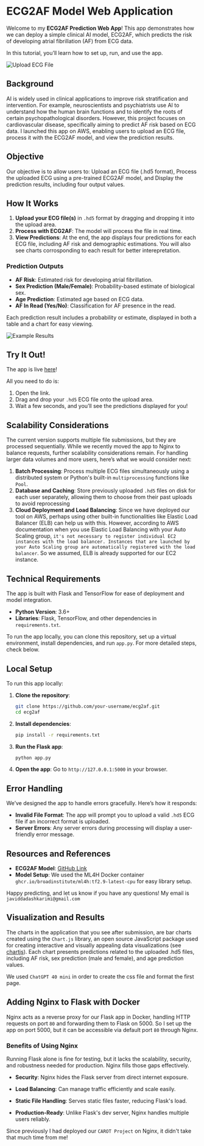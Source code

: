 # ECG2AF Model Web Application

Welcome to my **ECG2AF Prediction Web App**! This app demonstrates how we can deploy a simple clinical AI model, ECG2AF, which predicts the risk of developing atrial fibrillation (AF) from ECG data.

In this tutorial, you’ll learn how to set up, run, and use the app.

![Upload ECG File](fig/uploads2.png)

## Background

AI is widely used in clinical applications to improve risk stratification and intervention. For example, neuroscientists and psychiatrists use AI to understand how the human brain functions and to identify the roots of certain psychopathological disorders. However, this project focuses on cardiovascular disease, specifically aiming to predict AF risk based on ECG data.
I launched this app on AWS, enabling users to upload an ECG file, process it with the ECG2AF model, and view the prediction results.

## Objective

Our objective is to allow users to: Upload an ECG file (.hd5 format), Process the uploaded ECG using a pre-trained ECG2AF model, and Display the prediction results, including four output values.

## How It Works

1. **Upload your ECG file(s)** in `.hd5` format by dragging and dropping it into the upload area.
2. **Process with ECG2AF**: The model will process the file in real time.
3. **View Predictions**: At the end, the app displays four predictions for each ECG file, including AF risk and demographic estimations. You will also see charts corrosponding to each result for better interepretation. 

### Prediction Outputs

- **AF Risk**: Estimated risk for developing atrial fibrillation.
- **Sex Prediction (Male/Female)**: Probability-based estimate of biological sex.
- **Age Prediction**: Estimated age based on ECG data.
- **AF In Read (Yes/No)**: Classification for AF presence in the read.

Each prediction result includes a probability or estimate, displayed in both a table and a chart for easy viewing.

![Example Results](fig/results2.png)

## Try It Out!

The app is live [here](http://34.204.36.84:5000/)! 

All you need to do is:
1. Open the link.
2. Drag and drop your `.hd5` ECG file onto the upload area.
3. Wait a few seconds, and you’ll see the predictions displayed for you!

## Scalability Considerations

The current version supports multiple file submissions, but they are processed sequentially. While we recently moved the app to Nginx to balance requests, further scalability considerations remain. For handling larger data volumes and more users, here’s what we would consider next:

1. **Batch Processing**: Process multiple ECG files simultaneously using a distributed system or Python's built-in ``multiprocessing`` functions like ``Pool``. 
2. **Database and Caching**: Store previously uploaded `.hd5` files on disk for each user separately, allowing them to choose from their past uploads to avoid reprocessing
3. **Cloud Deployment and Load Balancing**: Since we have deployed our tool on AWS, perhaps using other built-in functionalities like  Elastic Load Balancer (ELB) can help us with this. However, according to AWS documentation when you use Elastic Load Balancing with your Auto Scaling group, ``it's not necessary to register individual EC2 instances with the load balancer. Instances that are launched by your Auto Scaling group are automatically registered with the load balancer``. So we assumed, ELB is already supported for our EC2 instance.  

## Technical Requirements

The app is built with Flask and TensorFlow for ease of deployment and model integration.

- **Python Version**: 3.6+
- **Libraries**: Flask, TensorFlow, and other dependencies in `requirements.txt`.

To run the app locally, you can clone this repository, set up a virtual environment, install dependencies, and run `app.py`. For more detailed steps, check below.

## Local Setup

To run this app locally:

1. **Clone the repository**:
   ```bash
   git clone https://github.com/your-username/ecg2af.git
   cd ecg2af
   ```

2. **Install dependencies**:
   ```bash
   pip install -r requirements.txt
   ```

3. **Run the Flask app**:
   ```bash
   python app.py
   ```

4. **Open the app**: Go to `http://127.0.0.1:5000` in your browser.

## Error Handling

We’ve designed the app to handle errors gracefully. Here’s how it responds:
- **Invalid File Format**: The app will prompt you to upload a valid `.hd5` ECG file if an incorrect format is uploaded.
- **Server Errors**: Any server errors during processing will display a user-friendly error message.

## Resources and References

- **ECG2AF Model**: [GitHub Link](https://github.com/broadinstitute/ml4h/tree/master/model_zoo/ECG2AF)
- **Model Setup**: We used the ML4H Docker container `ghcr.io/broadinstitute/ml4h:tf2.9-latest-cpu` for easy library setup.

Happy predicting, and let us know if you have any questions! My email is `javiddadashkarimi@gmail.com`

## Visualization and Results
The charts in the application that you see after submission, are bar charts created using the `Chart.js` library, an open source JavaScript package used for creating interactive and visually appealing data visualizations (see [chartjs](https://www.chartjs.org/)). Each chart presents predictions related to the uploaded .hd5 files, including AF risk, sex prediction (male and female), and age prediction values. 

We used ``ChatGPT 40 mini`` in order to create the css file and format the first page.

## Adding Nginx to Flask with Docker

Nginx acts as a reverse proxy for our Flask app in Docker, handling HTTP requests on port `80` and forwarding them to Flask on 5000. So I set up the app on port 5000, but it can be accessible via default port `80` through Nginx. 

### Benefits of Using Nginx
Running Flask alone is fine for testing, but it lacks the scalability, security, and robustness needed for production. Nginx fills those gaps effectively.

- **Security**: Nginx hides the Flask server from direct internet exposure.

- **Load Balancing**: Can manage traffic efficiently and scale easily.

- **Static File Handling**: Serves static files faster, reducing Flask's load.

- **Production-Ready**: Unlike Flask's dev server, Nginx handles multiple users reliably.

Since previously I had deployed our `CAROT Project` on Nginx, it didn't take that much time from me! 

